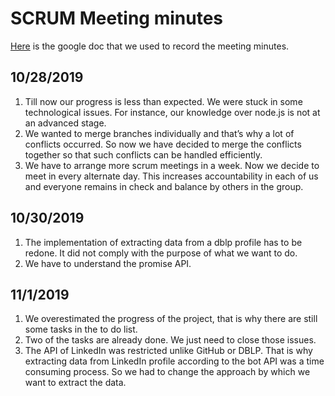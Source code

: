 # SCRUM Meeting minutes
[Here](https://docs.google.com/document/d/1WSpF12QC6ngRVm-wY1Dg5f6evlgZ2TMK4O29R8ocZuU/edit?usp=sharing) is the google doc that we  used to record the meeting minutes.

## 10/28/2019
1. Till now our progress is less than expected. We were stuck in some technological issues. For instance, our knowledge over node.js is not at an advanced stage.  
2. We wanted to merge branches individually and that’s why a lot of conflicts occurred. So now we have decided to merge the conflicts together so that such conflicts can be handled efficiently.
3. We have to arrange more scrum meetings in a week. Now we decide to meet in every alternate day. This increases accountability in each of us and everyone remains in check and balance by others in the group.

## 10/30/2019
1. The implementation of extracting data from a dblp profile has to be redone. It did not comply with the purpose of what we want to do.
2. We have to understand the promise API.

## 11/1/2019
1. We overestimated the progress of the project, that is why there are still some tasks in the to do list. 
2. Two of the tasks are already done. We just need to close those issues.
3. The API of LinkedIn was restricted unlike GitHub or DBLP. That is why extracting data from LinkedIn profile according to the bot API was a time consuming process. So we had to change the approach by which we want to extract the data. 
